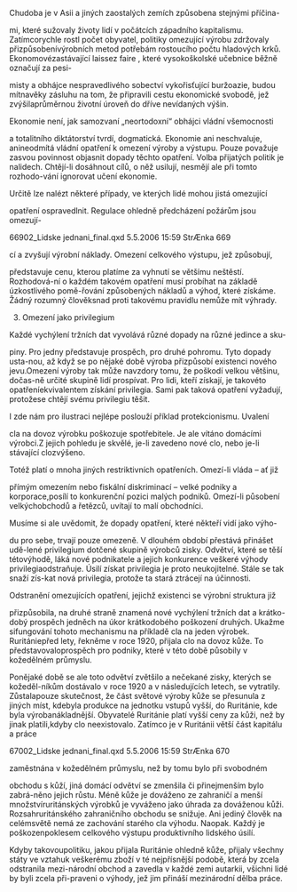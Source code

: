 
Chudoba je v Asii a jiných zaostalých zemích způsobena stejnými příčina-

mi, které sužovaly životy lidí v počátcích západního kapitalismu. Zatímcorychle rostl počet obyvatel, politiky omezující výrobu zdržovaly přizpůsobenívýrobních metod potřebám rostoucího počtu hladových krků. Ekonomovézastávající laissez faire , které vysokoškolské učebnice běžně označují za pesi-

misty a obhájce nespravedlivého sobectví vykořisťující buržoazie, budou mítnavěky zásluhu na tom, že připravili cestu ekonomické svobodě, jež zvýšilaprůměrnou životní úroveň do dříve nevídaných výšin.

Ekonomie není, jak samozvaní „neortodoxní“ obhájci vládní všemocnosti

a totalitního diktátorství tvrdí, dogmatická. Ekonomie ani neschvaluje, anineodmítá vládní opatření k omezení výroby a výstupu. Pouze považuje zasvou povinnost objasnit dopady těchto opatření. Volba přijatých politik je nalidech. Chtějí-li dosáhnout cílů, o něž usilují, nesmějí ale při tomto rozhodo-vání ignorovat učení ekonomie.

Určitě lze nalézt některé případy, ve kterých lidé mohou jistá omezující

opatření ospravedlnit. Regulace ohledně předcházení požárům jsou omezují-

66902_Lidske jednani_final.qxd 5.5.2006 15:59 StrÆnka 669

cí a zvyšují výrobní náklady. Omezení celkového výstupu, jež způsobují,

představuje cenu, kterou platíme za vyhnutí se většímu neštěstí. Rozhodová-ní o každém takovém opatření musí probíhat na základě úzkostlivého pomě-řování způsobených nákladů a výhod, které získáme. Žádný rozumný člověksnad proti takovému pravidlu nemůže mít výhrady.

3. Omezení jako privilegium

Každé vychýlení tržních dat vyvolává různé dopady na různé jedince a sku-

piny. Pro jedny představuje prospěch, pro druhé pohromu. Tyto dopady usta-nou, až když se po nějaké době výroba přizpůsobí existenci nového jevu.Omezení výroby tak může navzdory tomu, že poškodí velkou většinu, dočas-ně určité skupině lidí prospívat. Pro lidi, kteří získají, je takovéto opatřeníekvivalentem získání privilegia. Sami pak taková opatření vyžadují, protožese chtějí svému privilegiu těšit.

I zde nám pro ilustraci nejlépe poslouží příklad protekcionismu. Uvalení

cla na dovoz výrobku poškozuje spotřebitele. Je ale vítáno domácími výrobci.Z jejich pohledu je skvělé, je-li zavedeno nové clo, nebo je-li stávající clozvýšeno.

Totéž platí o mnoha jiných restriktivních opatřeních. Omezí-li vláda – ať již

přímým omezením nebo fiskální diskriminací – velké podniky a korporace,posílí to konkurenční pozici malých podniků. Omezí-li působení velkýchobchodů a řetězců, uvítají to malí obchodníci.

Musíme si ale uvědomit, že dopady opatření, které někteří vidí jako výho-

du pro sebe, trvají pouze omezeně. V dlouhém období přestává přinášet udě-lené privilegium dotčené skupině výrobců zisky. Odvětví, které se těší tétovýhodě, láká nové podnikatele a jejich konkurence veškeré výhody privilegiaodstraňuje. Úsilí získat privilegia je proto neukojitelné. Stále se tak snaží zís-kat nová privilegia, protože ta stará ztrácejí na účinnosti.

Odstranění omezujících opatření, jejichž existenci se výrobní struktura již

přizpůsobila, na druhé straně znamená nové vychýlení tržních dat a krátko-dobý prospěch jedněch na úkor krátkodobého poškození druhých. Ukažme sifungování tohoto mechanismu na příkladě cla na jeden výrobek. Ruritániepřed lety, řekněme v roce 1920, přijala clo na dovoz kůže. To představovaloprospěch pro podniky, které v této době působily v kožedělném průmyslu.

Ponějaké době se ale toto odvětví zvětšilo a nečekané zisky, kterých se kožeděl-níkům dostávalo v roce 1920 a v následujících letech, se vytratily. Zůstalapouze skutečnost, že část světové výroby kůže se přesunula z jiných míst, kdebyla produkce na jednotku vstupů vyšší, do Ruritánie, kde byla výrobanákladnější. Obyvatelé Ruritánie platí vyšší ceny za kůži, než by jinak platili,kdyby clo neexistovalo. Zatímco je v Ruritánii větší část kapitálu a práce

67002_Lidske jednani_final.qxd 5.5.2006 15:59 StrÆnka 670

zaměstnána v kožedělném průmyslu, než by tomu bylo při svobodném

obchodu s kůží, jiná domácí odvětví se zmenšila či přinejmenším bylo zabrá-něno jejich růstu. Méně kůže je dováženo ze zahraničí a menší množstvíruritánských výrobků je vyváženo jako úhrada za dováženou kůži. Rozsahruritánského zahraničního obchodu se snižuje. Ani jediný člověk na celémsvětě nemá ze zachování starého cla výhodu. Naopak. Každý je poškozenpoklesem celkového výstupu produktivního lidského úsilí.

Kdyby takovoupolitiku, jakou přijala Ruritánie ohledně kůže, přijaly všechny státy ve vztahuk veškerému zboží v té nejpřísnější podobě, která by zcela odstranila mezi-národní obchod a zavedla v každé zemi autarkii, všichni lidé by byli zcela při-praveni o výhody, jež jim přináší mezinárodní dělba práce.
